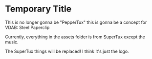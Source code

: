 # Temporary Title
This is no longer gonna be "PepperTux" this is gonna be a concept for VDAB: Steel Paperclip

Currently, everything in the assets folder is from SuperTux except the music.

The SuperTux things will be replaced! I think it's just the logo.
